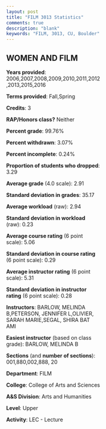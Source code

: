 ```yaml
---
layout: post
title: "FILM 3013 Statistics"
comments: true
description: "blank"
keywords: "FILM, 3013, CU, Boulder"
--- 
```

<head>
<script src="https://ajax.googleapis.com/ajax/libs/jquery/2.1.3/jquery.min.js"></script>
<script src="https://dl.dropboxusercontent.com/s/pc42nxpaw1ea4o9/highcharts.js?dl=0"></script>
<!-- <script src="../assets/js/highcharts.js"></script> -->
<style type="text/css">@font-face {
	font-family: "Bebas Neue";
	src: url(https://www.filehosting.org/file/details/544349/BebasNeue%20Regular.otf) format("opentype");
	}
	h1.Bebas { 
		font-family: "Bebas Neue", Verdana, Tahoma;
	}
</style>
</head>
<body>
	<div id="container" style="float: right; width: 45%; height: 88%; margin-left: 2.5%; margin-right: 2.5%;"></div>
	<script language="JavaScript">
		$(document).ready(function() {
		var chart = {type: 'column'};
		var title = {text: 'Grade Distribution'};
		var xAxis = {categories: ['A','B','C','D','F'],crosshair: true};
		var yAxis = {min: 0,title: {text: 'Percentage'}};
		var tooltip = {headerFormat: '<center><b><span style="font-size:20px">{point.key}</span></b></center>',
		               pointFormat: '<td style="padding:0"><b>{point.y:.1f}%</b></td>',
		               footerFormat: '</table>',shared: true,useHTML: true};
		var plotOptions = {column: {pointPadding: 0.0,borderWidth: 0}};  
		var credits = {enabled: false};var series= [{name: 'Percent',data: [26.68,43.82,22.78,3.8,2.92,]}];
		var json = {};
		json.chart = chart;
		json.title = title;
		json.tooltip = tooltip;
		json.xAxis = xAxis;
		json.yAxis = yAxis;  
		json.series = series;
		json.plotOptions = plotOptions;  
		json.credits = credits;
		$('#container').highcharts(json);
	});
	</script>
</body>
			   
## WOMEN AND FILM

**Years provided**: 2006,2007,2008,2009,2010,2011,2012,2013,2015,2016

**Terms provided**: Fall,Spring

**Credits**: 3

**RAP/Honors class?** Neither

**Percent grade**: 99.76%

**Percent withdrawn**: 3.07%

**Percent incomplete**: 0.24%

**Proportion of students who dropped**: 3.29

**Average grade** (4.0 scale): 2.91

**Standard deviation in grades**: 35.17

**Average workload** (raw): 2.94

**Standard deviation in workload** (raw): 0.23

**Average course rating** (6 point scale): 5.06

**Standard deviation in course rating** (6 point scale): 0.29

**Average instructor rating** (6 point scale): 5.31

**Standard deviation in instructor rating** (6 point scale): 0.28

**Instructors**: BARLOW, MELINDA B,PETERSON, JENNIFER L,OLIVIER, SARAH MARIE,SEGAL, SHIRA BAT AMI

**Easiest instructor** (based on class grade): BARLOW, MELINDA B

**Sections** (and **number of sections**): 001,880,002,888, 20

**Department**: FILM

**College**: College of Arts and Sciences

**A&S Division**: Arts and Humanities

**Level**: Upper

**Activity**: LEC - Lecture